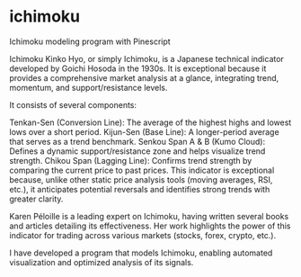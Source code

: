 # ichimoku
Ichimoku modeling program with Pinescript

Ichimoku Kinko Hyo, or simply Ichimoku, is a Japanese technical indicator developed by Goichi Hosoda in the 1930s. It is exceptional because it provides a comprehensive market analysis at a glance, integrating trend, momentum, and support/resistance levels.

It consists of several components:

Tenkan-Sen (Conversion Line): The average of the highest highs and lowest lows over a short period.
Kijun-Sen (Base Line): A longer-period average that serves as a trend benchmark.
Senkou Span A & B (Kumo Cloud): Defines a dynamic support/resistance zone and helps visualize trend strength.
Chikou Span (Lagging Line): Confirms trend strength by comparing the current price to past prices.
This indicator is exceptional because, unlike other static price analysis tools (moving averages, RSI, etc.), it anticipates potential reversals and identifies strong trends with greater clarity.

Karen Péloille is a leading expert on Ichimoku, having written several books and articles detailing its effectiveness. Her work highlights the power of this indicator for trading across various markets (stocks, forex, crypto, etc.).

I have developed a program that models Ichimoku, enabling automated visualization and optimized analysis of its signals.
